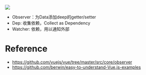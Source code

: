 ![](https://cn.vuejs.org/images/data.png)

- Observer：为Data添加deep的getter/setter
- Dep: 收集依赖，Collect as Dependency
- Watcher: 依赖，用以通知外部

# Reference
- https://github.com/vuejs/vue/tree/master/src/core/observer
- https://github.com/berwin/easy-to-understand-Vue.js-examples 

